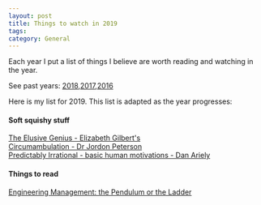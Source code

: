 ```yaml
---
layout: post
title: Things to watch in 2019
tags: 
category: General
---
```


Each year I put a list of things I believe are worth reading and watching in the year. 

See past years: [2018](http://blog.markpearl.co.za/Things-to-watch-in-2018),[2017](http://blog.markpearl.co.za/Things-to-read-and-watch-in-2017),[2016](http://blog.markpearl.co.za/Things-To-Read-And-Watch-in-2016)  

Here is my list for 2019. This list is adapted as the year progresses:

#### Soft squishy stuff  

[The Elusive Genius - Elizabeth Gilbert's](https://www.ted.com/talks/elizabeth_gilbert_on_genius?language=en)  
[Circumambulation - Dr Jordon Peterson](https://www.youtube.com/watch?v=H5KvIgvwbwQ&t=7s)  
[Predictably Irrational - basic human motivations -  Dan Ariely](https://www.youtube.com/watch?v=wfcro5iM5vw)  

#### Things to read

[Engineering Management: the Pendulum or the Ladder](https://charity.wtf/2019/01/04/engineering-management-the-pendulum-or-the-ladder/)  
